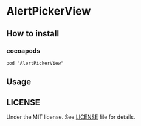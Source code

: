 # AlertPickerView


## How to install

### cocoapods

```
pod "AlertPickerView"
```

## Usage


## LICENSE

Under the MIT license. See [LICENSE](https://github.com/tomoyamatsuyama/AlertPickerView/blob/master/LICENSE) file for details.
